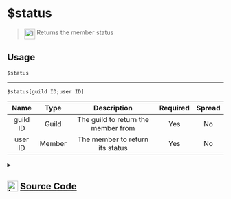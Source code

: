 # $status
> <img align="top" src="https://upload.wikimedia.org/wikipedia/commons/thumb/e/e4/Infobox_info_icon.svg/160px-Infobox_info_icon.svg.png?20150409153300" alt="image" width="25" height="auto"> Returns the member status
## Usage
```
$status
```
---
```
$status[guild ID;user ID]
```
| Name | Type | Description | Required | Spread
| :---: | :---: | :---: | :---: | :---: |
guild ID | Guild | The guild to return the member from | Yes | No
user ID | Member | The member to return its status | Yes | No
<details>
<summary>
    
## <img align="top" src="https://cdn4.iconfinder.com/data/icons/iconsimple-logotypes/512/github-512.png" alt="image" width="25" height="auto">  [Source Code](https://github.com/tryforge/ForgeScript-V2/blob/main/src/native/status.ts)
    
</summary>
    
```ts
import { ArgType, NativeFunction, Return } from "../structures"

export default new NativeFunction({
    name: "$status",
    version: "1.0.0",
    description: "Returns the member status",
    brackets: false,
    unwrap: true,
    args: [
        {
            name: "guild ID",
            description: "The guild to return the member from",
            rest: false,
            type: ArgType.Guild,
            required: true,
        },
        {
            name: "user ID",
            description: "The member to return its status",
            rest: false,
            type: ArgType.Member,
            pointer: 0,
            required: true,
        },
    ],
    execute(ctx, [, member]) {
        return Return.success((member ?? ctx.member)?.presence?.status)
    },
})

```
    
</details>